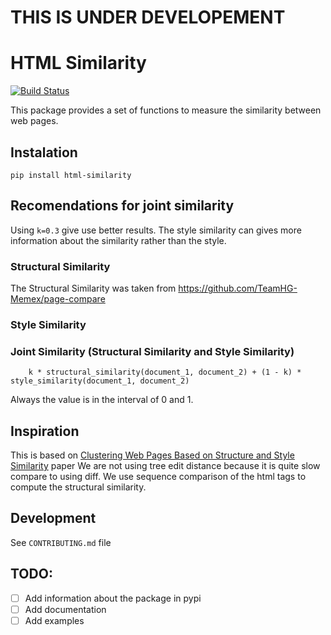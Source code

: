 # THIS IS UNDER DEVELOPEMENT

# HTML Similarity
[![Build Status](https://travis-ci.org/matiskay/html-similarity.svg?branch=master)](https://travis-ci.org/matiskay/html-similarity)

This package provides a set of functions to measure the similarity between web pages.

## Instalation

```
pip install html-similarity
```

## Recomendations for joint similarity

Using `k=0.3` give use better results. The style similarity can gives more information 
about the similarity rather than the style.


### Structural Similarity

The Structural Similarity was taken from https://github.com/TeamHG-Memex/page-compare


### Style Similarity


### Joint Similarity (Structural Similarity and Style Similarity)

```
    k * structural_similarity(document_1, document_2) + (1 - k) * style_similarity(document_1, document_2)
```

Always the value is in the interval of 0 and 1.


## Inspiration

This is based on [Clustering Web Pages Based on Structure and Style Similarity](http://ieeexplore.ieee.org/document/7785739/) paper
We are not using tree edit distance because it is quite slow compare to using diff.
We use sequence comparison of the html tags to compute the structural similarity.

## Development

See `CONTRIBUTING.md` file
 

## TODO:

* [ ] Add information about the package in pypi
* [ ] Add documentation
* [ ] Add examples
